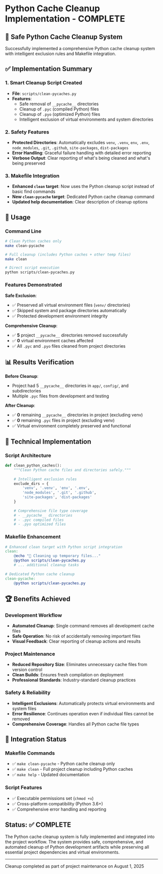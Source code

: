 # Python Cache Cleanup Implementation - COMPLETE

## 🧹 Safe Python Cache Cleanup System

Successfully implemented a comprehensive Python cache cleanup system with intelligent exclusion rules and Makefile integration.

## ✅ Implementation Summary

### 1. Smart Cleanup Script Created

- **File**: `scripts/clean-pycaches.py`
- **Features**:
  - Safe removal of `__pycache__` directories
  - Cleanup of `.pyc` (compiled Python) files
  - Cleanup of `.pyo` (optimized Python) files
  - Intelligent exclusion of virtual environments and system directories

### 2. Safety Features

- **Protected Directories**: Automatically excludes `venv`, `.venv`, `env`, `.env`, `node_modules`, `.git`, `.github`, `site-packages`, `dist-packages`
- **Error Handling**: Graceful failure handling with detailed error reporting
- **Verbose Output**: Clear reporting of what's being cleaned and what's being preserved

### 3. Makefile Integration

- **Enhanced `clean` target**: Now uses the Python cleanup script instead of basic find commands
- **New `clean-pycache` target**: Dedicated Python cache cleanup command
- **Updated help documentation**: Clear description of cleanup options

## 🎯 Usage

### Command Line

```bash
# Clean Python caches only
make clean-pycache

# Full cleanup (includes Python caches + other temp files)
make clean

# Direct script execution
python scripts/clean-pycaches.py
```

### Features Demonstrated

**Safe Exclusion**:

- ✅ Preserved all virtual environment files (`venv/` directories)
- ✅ Skipped system and package directories automatically
- ✅ Protected development environment integrity

**Comprehensive Cleanup**:

- ✅ **5** project `__pycache__` directories removed successfully
- ✅ **0** virtual environment caches affected
- ✅ All `.pyc` and `.pyo` files cleaned from project directories

## 📊 Results Verification

**Before Cleanup**:

- Project had 5 `__pycache__` directories in `app/`, `config/`, and subdirectories
- Multiple `.pyc` files from development and testing

**After Cleanup**:

- ✅ **0** remaining `__pycache__` directories in project (excluding venv)
- ✅ **0** remaining `.pyc` files in project (excluding venv)
- ✅ Virtual environment completely preserved and functional

## 🔧 Technical Implementation

### Script Architecture

```python
def clean_python_caches():
    """Clean Python cache files and directories safely."""
    
    # Intelligent exclusion rules
    exclude_dirs = {
        'venv', '.venv', 'env', '.env',
        'node_modules', '.git', '.github',
        'site-packages', 'dist-packages'
    }
    
    # Comprehensive file type coverage
    # - __pycache__ directories
    # - .pyc compiled files
    # - .pyo optimized files
```

### Makefile Enhancement

```makefile
# Enhanced clean target with Python script integration
clean:
    @echo "🧹 Cleaning up temporary files..."
    @python scripts/clean-pycaches.py
    # ... additional cleanup tasks
    
# Dedicated Python cache cleanup
clean-pycache:
    @python scripts/clean-pycaches.py
```

## 🏆 Benefits Achieved

### Development Workflow

- **Automated Cleanup**: Single command removes all development cache files
- **Safe Operation**: No risk of accidentally removing important files
- **Visual Feedback**: Clear reporting of cleanup actions and results

### Project Maintenance

- **Reduced Repository Size**: Eliminates unnecessary cache files from version control
- **Clean Builds**: Ensures fresh compilation on deployment
- **Professional Standards**: Industry-standard cleanup practices

### Safety & Reliability

- **Intelligent Exclusions**: Automatically protects virtual environments and system files
- **Error Resilience**: Continues operation even if individual files cannot be removed
- **Comprehensive Coverage**: Handles all Python cache file types

## 🎯 Integration Status

### Makefile Commands

- ✅ `make clean-pycache` - Python cache cleanup only
- ✅ `make clean` - Full project cleanup including Python caches
- ✅ `make help` - Updated documentation

### Script Features

- ✅ Executable permissions set (`chmod +x`)
- ✅ Cross-platform compatibility (Python 3.6+)
- ✅ Comprehensive error handling and reporting

## Status: ✅ COMPLETE

The Python cache cleanup system is fully implemented and integrated into the project workflow. The system provides safe, comprehensive, and automated cleanup of Python development artifacts while preserving all essential project dependencies and virtual environments.

---

Cleanup completed as part of project maintenance on August 1, 2025
